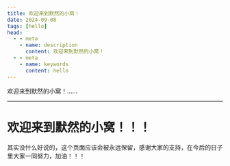```yaml
---
title: 欢迎来到默然的小窝！
date: 2024-09-08
tags: [hello]
head:
  - - meta
    - name: description
      content: 欢迎来到默然的小窝！
  - - meta
    - name: keywords
      content: hello
---
```


欢迎来到默然的小窝！......

---

<h1>欢迎来到默然的小窝！！！</h1>

  其实没什么好说的，这个页面应该会被永远保留，感谢大家的支持，在今后的日子里大家一同努力，加油！！！

